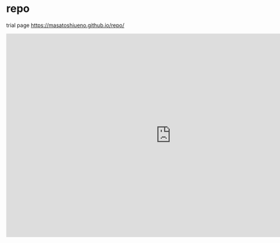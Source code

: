 # repo

trial page
https://masatoshiueno.github.io/repo/

<iframe width="880" height="544.0829084321476" seamless frameborder="0" scrolling="no" src="https://docs.google.com/spreadsheets/d/1VHpGd7Qd9xp17sf0ivoekCrDykmpl89JDHnFPJs-CQM/pubchart?oid=516045111&amp;format=interactive"></iframe>
